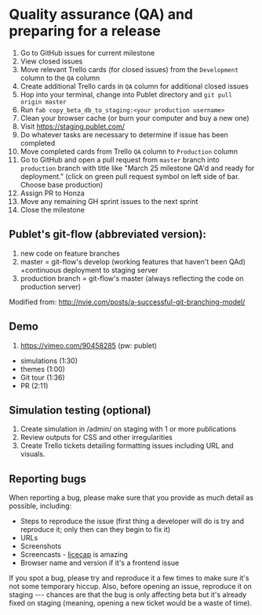 Quality assurance (QA) and preparing for a release
==================================================

1.  Go to GitHub issues for current milestone
2.  View closed issues
3.  Move relevant Trello cards (for closed issues) from the `Development`
    column to the `QA` column
4.  Create additional Trello cards in `QA` column for additional closed issues
5.  Hop into your terminal, change into Publet directory and
    `git pull origin master`
6.  Run `fab copy_beta_db_to_staging:<your production username>`
7.  Clean your browser cache (or burn your computer and buy a new one)
8.  Visit https://staging.publet.com/
9.  Do whatever tasks are necessary to determine if issue has been completed
10. Move completed cards from Trello `QA` column to `Production` column
11. Go to GitHub and open a pull request from `master` branch into `production`
    branch with title like "March 25 milestone QA'd and ready for deployment."
    (click on green pull request symbol on left side of bar. Choose base
    production)
12. Assign PR to Honza
13. Move any remaining GH sprint issues to the next sprint
14. Close the milestone

Publet's git-flow (abbreviated version):
----------------------------------------

1.  new code on feature branches
2.  master = git-flow's develop (working features that haven't been QAd)
    +continuous deployment to staging server
3.  production branch = git-flow's master (always reflecting the code on
    production server)

Modified from: http://nvie.com/posts/a-successful-git-branching-model/


Demo
----

1. https://vimeo.com/90458285 (pw: publet)
- simulations (1:30)
- themes (1:00)
- Git tour (1:36)
- PR (2:11)


Simulation testing (optional)
-------------------------------

1. Create simulation in /admin/ on staging with 1 or more publications
2. Review outputs for CSS and other irregularities
3. Create Trello tickets detailing formatting issues including URL and visuals.


Reporting bugs
--------------

When reporting a bug, please make sure that you provide as much detail as
possible, including:

* Steps to reproduce the issue (first thing a developer will do is try and
  reproduce it; only then can they begin to fix it)
* URLs
* Screenshots
* Screencasts - [licecap][1] is amazing
* Browser name and version if it's a frontend issue

If you spot a bug, please try and reproduce it a few times to make sure it's
not some temporary hiccup.  Also, before opening an issue, reproduce it on
staging --- chances are that the bug is only affecting beta but it's already
fixed on staging (meaning, opening a new ticket would be a waste of time).

[1]: http://www.cockos.com/licecap/

